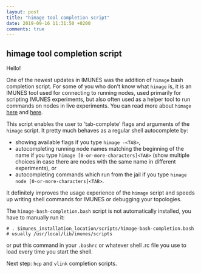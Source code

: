 ```yaml
---
layout: post
title: "himage tool completion script"
date: 2019-09-16 11:31:50 +0200
comments: true
---
```

## himage tool completion script

Hello!

One of the newest updates in IMUNES was the addition of `himage` bash
completion script. For some of you who don't know what `himage` is, it is an
IMUNES tool used for connecting to running nodes, used primarily for scripting
IMUNES experiments, but also often used as a helper tool to run commands on
nodes in live experiments. You can read more about `himage`
[here](http://imunes.net/dl/guide/node5.html#SECTION00580000000000000000) and
[here](https://github.com/imunes/imunes/wiki/Making-scripts-for-IMUNES#himage).

This script enables the user to 'tab-complete' flags and arguments of the
`himage` script. It pretty much behaves as a regular shell autocomplete by:
 - showing available flags if you type `himage -<TAB>`,
 - autocompleting running node names matching the beginning of the name if you
 type `himage [0-or-more-characters]<TAB>` (show multiple choices in case there
 are nodes with the same name in different experiments), or
 - autocompleting commands which run from the jail if you type `himage node
 [0-or-more-characters]<TAB>`.

It definitely improves the usage experience of the `himage` script and speeds
up writing shell commands for IMUNES or debugging your topologies.

The `himage-bash-completion.bash` script is not automatically installed, you
have to manually run it:
```
# . $imunes_installation_location/scripts/himage-bash-completion.bash # usually /usr/local/lib/imunes/scripts
```
or put this command in your `.bashrc` or whatever shell .rc file you use to
load every time you start the shell.

Next step: `hcp` and `vlink` completion scripts.
